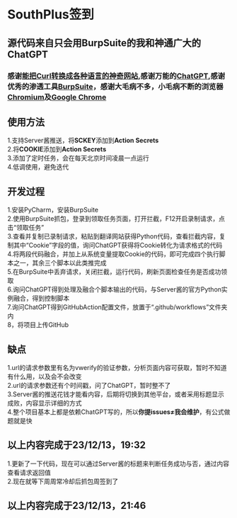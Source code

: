 # SouthPlus签到
## 源代码来自只会用BurpSuite的我和神通广大的ChatGPT
### 感谢[能把Curl转换成各种语言的神奇网站](https://curlconverter.com/),感谢万能的[ChatGPT](https://poe.com/ChatGPT),感谢优秀的渗透工具[BurpSuite](https://portswigger.net/burp)，感谢大毛病不多，小毛病不断的浏览器[Chromium](https://www.chromium.org/chromium-projects/)及[Google Chrome](https://www.google.com/chrome/)
## 使用方法
1.支持Server酱推送，将**SCKEY**添加到**Action Secrets**  
2.将**COOKIE**添加到**Action Secrets**  
3.添加了定时任务，会在每天北京时间凌晨一点运行  
4.低调使用，避免迭代  
## 开发过程
1.安装PyCharm，安装BurpSuite  
2.使用BurpSuite抓包，登录到领取任务页面，打开拦截，F12开启录制请求，点击“领取任务”  
3.查看并复制已录制请求，粘贴到翻译网站获得Python代码，查看拦截内容，复制其中“Cookie”字段的值，询问ChatGPT获得将Cookie转化为请求格式的代码  
4.将两段代码融合，并加上从系统变量提取Cookie的代码，即可完成四个执行脚本之一，其余三个脚本以此类推完成  
5.在BurpSuite中丢弃请求，关闭拦截，运行代码，刷新页面检查任务是否成功领取  
6.询问ChatGPT得到处理及融合个脚本输出的代码，与Server酱的官方Python实例融合，得到控制脚本  
7.询问ChatGPT得到GitHubAction配置文件，放置于“.github/workflows”文件夹内  
8，将项目上传GitHub  
## 缺点   
1.url的请求参数里有名为vwerify的验证参数，分析页面内容可获取，暂时不知道有什么用，以及会不会改变  
2.url的请求参数还有个时间戳，问了ChatGPT，暂时整不了  
3.Server酱的推送花钱才能看内容，后期将切换到其他平台，或者采用标题显示成败，内容显示详细的方式  
4.整个项目基本上都是依赖ChatGPT写的，所以**你提issues≠我会维护**，有公式做题就是快
## 以上内容完成于23/12/13，19:32  
1.更新了一下代码，现在可以通过Server酱的标题来判断任务成功与否，通过内容查看请求返回值  
2.现在就等下周周常冷却后抓包周签到了  
## 以上内容完成于23/12/13，21:46
